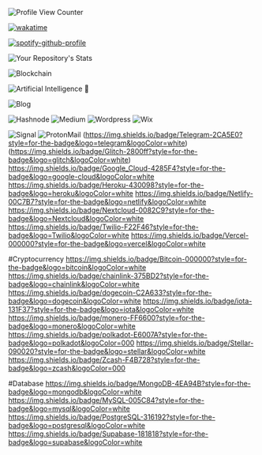 
![Profile View Counter](https://komarev.com/ghpvc/?username=christophercelaya)

[![wakatime](https://wakatime.com/badge/user/350c3f45-6621-46c3-ba47-00757e90cde6.svg)](https://wakatime.com/@350c3f45-6621-46c3-ba47-00757e90cde6)

[![spotify-github-profile](https://spotify-github-profile.vercel.app/api/view?uid=128420863&cover_image=true&theme=default&bar_color=53b14f&bar_color_cover=true)](https://spotify-github-profile.vercel.app/api/view?uid=128420863&redirect=true)

![Your Repository's Stats](https://github-readme-stats.vercel.app/api?username=christophercelaya&show_icons=true)

![Blockchain](https://img.shields.io/badge/hyperledger-2F3134?style=for-the-badge&logo=hyperledger&logoColor=white)

![Artificial Intelligence 🤖](https://img.shields.io/badge/TensorFlow-FF6F00?style=for-the-badge&logo=tensorflow&logoColor=white)




![Blog](https://img.shields.io/badge/Ghost-000?style=for-the-badge&logo=ghost&logoColor=yellow)


![Hashnode](https://img.shields.io/badge/Hashnode-2962FF?style=for-the-badge&logo=hashnode&logoColor=white)
![Medium](https://img.shields.io/badge/Medium-12100E?style=for-the-badge&logo=medium&logoColor=white)
![Wordpress](https://img.shields.io/badge/Wordpress-21759B?style=for-the-badge&logo=wordpress&logoColor=white)
![Wix](https://img.shields.io/badge/Wix-000?style=for-the-badge&logo=wix&logoColor=white)


![Signal](https://img.shields.io/badge/Signal-%23039BE5.svg?&style=for-the-badge&logo=Signal&logoColor=white)
![ProtonMail](https://img.shields.io/badge/ProtonMail-8B89CC?style=for-the-badge&logo=protonmail&logoColor=white)
(https://img.shields.io/badge/Telegram-2CA5E0?style=for-the-badge&logo=telegram&logoColor=white)
(https://img.shields.io/badge/Glitch-2800ff?style=for-the-badge&logo=glitch&logoColor=white)
https://img.shields.io/badge/Google_Cloud-4285F4?style=for-the-badge&logo=google-cloud&logoColor=white
https://img.shields.io/badge/Heroku-430098?style=for-the-badge&logo=heroku&logoColor=white
https://img.shields.io/badge/Netlify-00C7B7?style=for-the-badge&logo=netlify&logoColor=white
https://img.shields.io/badge/Nextcloud-0082C9?style=for-the-badge&logo=Nextcloud&logoColor=white
https://img.shields.io/badge/Twilio-F22F46?style=for-the-badge&logo=Twilio&logoColor=white
https://img.shields.io/badge/Vercel-000000?style=for-the-badge&logo=vercel&logoColor=white

#Cryptocurrency 
https://img.shields.io/badge/Bitcoin-000000?style=for-the-badge&logo=bitcoin&logoColor=white
https://img.shields.io/badge/chainlink-375BD2?style=for-the-badge&logo=chainlink&logoColor=white
https://img.shields.io/badge/dogecoin-C2A633?style=for-the-badge&logo=dogecoin&logoColor=white
https://img.shields.io/badge/iota-131F37?style=for-the-badge&logo=iota&logoColor=white
https://img.shields.io/badge/monero-FF6600?style=for-the-badge&logo=monero&logoColor=white
https://img.shields.io/badge/polkadot-E6007A?style=for-the-badge&logo=polkadot&logoColor=000
https://img.shields.io/badge/Stellar-090020?style=for-the-badge&logo=stellar&logoColor=white
https://img.shields.io/badge/Zcash-F4B728?style=for-the-badge&logo=zcash&logoColor=000

#Database
https://img.shields.io/badge/MongoDB-4EA94B?style=for-the-badge&logo=mongodb&logoColor=white
https://img.shields.io/badge/MySQL-005C84?style=for-the-badge&logo=mysql&logoColor=white
https://img.shields.io/badge/PostgreSQL-316192?style=for-the-badge&logo=postgresql&logoColor=white
https://img.shields.io/badge/Supabase-181818?style=for-the-badge&logo=supabase&logoColor=white

#























